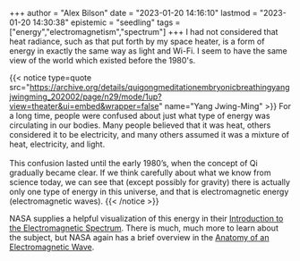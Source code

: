 +++
author = "Alex Bilson"
date = "2023-01-20 14:16:10"
lastmod = "2023-01-20 14:30:38"
epistemic = "seedling"
tags = ["energy","electromagnetism","spectrum"]
+++
I had not considered that heat radiance, such as that put forth by my space heater, is a form of energy in exactly the same way as light and Wi-Fi. I seem to have the same view of the world which existed before the 1980's.

{{< notice type=quote src="https://archive.org/details/quigongmeditationembryonicbreathingyangjwingming_202002/page/n29/mode/1up?view=theater&ui=embed&wrapper=false" name="Yang Jwing-Ming" >}}
For a long time, people were confused about just what type of energy was circulating in our bodies. Many people believed that it was heat, others considered it to be electricity, and many others assumed it was a mixture of heat, electricity, and light.<br /><br />
This confusion lasted until the early 1980’s, when the concept of Qi gradually became clear. If we think carefully about what we know from science today, we can see that (except possibly for gravity) there is actually only one type of energy in this universe, and that is electromagnetic energy (electromagnetic waves).
{{< /notice >}}

NASA supplies a helpful visualization of this energy in their [Introduction to the Electromagnetic Spectrum](https://science.nasa.gov/ems/01_intro). There is much, much more to learn about the subject, but NASA again has a brief overview in the [Anatomy of an Electromagnetic Wave](https://science.nasa.gov/ems/02_anatomy).
